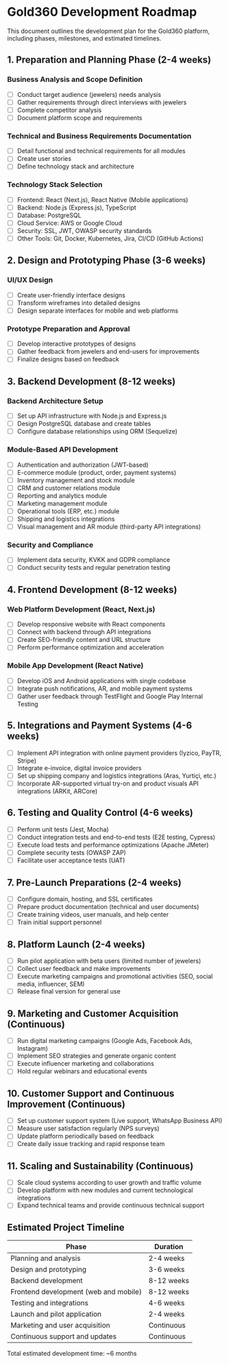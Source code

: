 # Gold360 Development Roadmap

This document outlines the development plan for the Gold360 platform, including phases, milestones, and estimated timelines.

## 1. Preparation and Planning Phase (2-4 weeks)

### Business Analysis and Scope Definition
- [ ] Conduct target audience (jewelers) needs analysis
- [ ] Gather requirements through direct interviews with jewelers
- [ ] Complete competitor analysis
- [ ] Document platform scope and requirements

### Technical and Business Requirements Documentation
- [ ] Detail functional and technical requirements for all modules
- [ ] Create user stories
- [ ] Define technology stack and architecture

### Technology Stack Selection
- [ ] Frontend: React (Next.js), React Native (Mobile applications)
- [ ] Backend: Node.js (Express.js), TypeScript
- [ ] Database: PostgreSQL
- [ ] Cloud Service: AWS or Google Cloud
- [ ] Security: SSL, JWT, OWASP security standards
- [ ] Other Tools: Git, Docker, Kubernetes, Jira, CI/CD (GitHub Actions)

## 2. Design and Prototyping Phase (3-6 weeks)

### UI/UX Design
- [ ] Create user-friendly interface designs
- [ ] Transform wireframes into detailed designs
- [ ] Design separate interfaces for mobile and web platforms

### Prototype Preparation and Approval
- [ ] Develop interactive prototypes of designs
- [ ] Gather feedback from jewelers and end-users for improvements
- [ ] Finalize designs based on feedback

## 3. Backend Development (8-12 weeks)

### Backend Architecture Setup
- [ ] Set up API infrastructure with Node.js and Express.js
- [ ] Design PostgreSQL database and create tables
- [ ] Configure database relationships using ORM (Sequelize)

### Module-Based API Development
- [ ] Authentication and authorization (JWT-based)
- [ ] E-commerce module (product, order, payment systems)
- [ ] Inventory management and stock module
- [ ] CRM and customer relations module
- [ ] Reporting and analytics module
- [ ] Marketing management module
- [ ] Operational tools (ERP, etc.) module
- [ ] Shipping and logistics integrations
- [ ] Visual management and AR module (third-party API integrations)

### Security and Compliance
- [ ] Implement data security, KVKK and GDPR compliance
- [ ] Conduct security tests and regular penetration testing

## 4. Frontend Development (8-12 weeks)

### Web Platform Development (React, Next.js)
- [ ] Develop responsive website with React components
- [ ] Connect with backend through API integrations
- [ ] Create SEO-friendly content and URL structure
- [ ] Perform performance optimization and acceleration

### Mobile App Development (React Native)
- [ ] Develop iOS and Android applications with single codebase
- [ ] Integrate push notifications, AR, and mobile payment systems
- [ ] Gather user feedback through TestFlight and Google Play Internal Testing

## 5. Integrations and Payment Systems (4-6 weeks)

- [ ] Implement API integration with online payment providers (Iyzico, PayTR, Stripe)
- [ ] Integrate e-invoice, digital invoice providers
- [ ] Set up shipping company and logistics integrations (Aras, Yurtiçi, etc.)
- [ ] Incorporate AR-supported virtual try-on and product visuals API integrations (ARKit, ARCore)

## 6. Testing and Quality Control (4-6 weeks)

- [ ] Perform unit tests (Jest, Mocha)
- [ ] Conduct integration tests and end-to-end tests (E2E testing, Cypress)
- [ ] Execute load tests and performance optimizations (Apache JMeter)
- [ ] Complete security tests (OWASP ZAP)
- [ ] Facilitate user acceptance tests (UAT)

## 7. Pre-Launch Preparations (2-4 weeks)

- [ ] Configure domain, hosting, and SSL certificates
- [ ] Prepare product documentation (technical and user documents)
- [ ] Create training videos, user manuals, and help center
- [ ] Train initial support personnel

## 8. Platform Launch (2-4 weeks)

- [ ] Run pilot application with beta users (limited number of jewelers)
- [ ] Collect user feedback and make improvements
- [ ] Execute marketing campaigns and promotional activities (SEO, social media, influencer, SEM)
- [ ] Release final version for general use

## 9. Marketing and Customer Acquisition (Continuous)

- [ ] Run digital marketing campaigns (Google Ads, Facebook Ads, Instagram)
- [ ] Implement SEO strategies and generate organic content
- [ ] Execute influencer marketing and collaborations
- [ ] Hold regular webinars and educational events

## 10. Customer Support and Continuous Improvement (Continuous)

- [ ] Set up customer support system (Live support, WhatsApp Business API)
- [ ] Measure user satisfaction regularly (NPS surveys)
- [ ] Update platform periodically based on feedback
- [ ] Create daily issue tracking and rapid response team

## 11. Scaling and Sustainability (Continuous)

- [ ] Scale cloud systems according to user growth and traffic volume
- [ ] Develop platform with new modules and current technological integrations
- [ ] Expand technical teams and provide continuous technical support

## Estimated Project Timeline

| Phase | Duration |
| ----- | -------- |
| Planning and analysis | 2-4 weeks |
| Design and prototyping | 3-6 weeks |
| Backend development | 8-12 weeks |
| Frontend development (web and mobile) | 8-12 weeks |
| Testing and integrations | 4-6 weeks |
| Launch and pilot application | 2-4 weeks |
| Marketing and user acquisition | Continuous |
| Continuous support and updates | Continuous |

Total estimated development time: ~6 months 